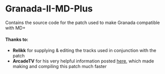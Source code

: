 # Granada-II-MD-Plus
Contains the source code for the patch used to make Granada compatible with MD+
 
#### Thanks to:
* **Relikk** for supplying & editing the tracks used in conjunction with the patch
* **ArcadeTV** for his very helpful information posted [here](https://arcadetv.github.io/msu-md-patches/wiki/Build-the-ROM.html), which made making and compiling this patch much faster
